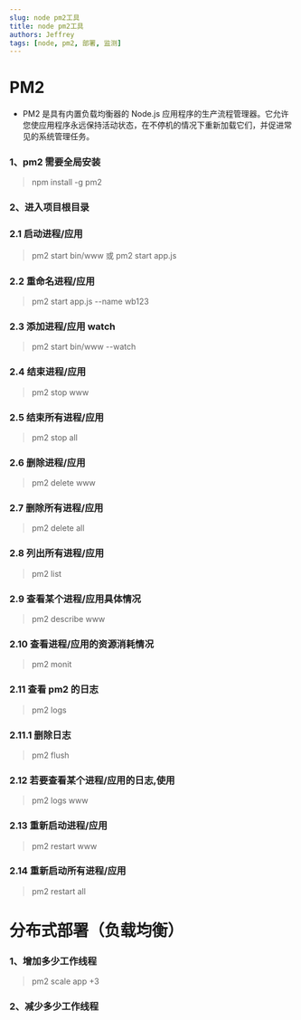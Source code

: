 ```yaml
---
slug: node pm2工具
title: node pm2工具
authors: Jeffrey
tags: [node, pm2, 部署, 监测]
---
```


# PM2

- PM2 是具有内置负载均衡器的 Node.js 应用程序的生产流程管理器。它允许您使应用程序永远保持活动状态，在不停机的情况下重新加载它们，并促进常见的系统管理任务。

### 1、pm2 需要全局安装

> npm install -g pm2

### 2、进入项目根目录

### 2.1 启动进程/应用

> pm2 start bin/www 或 pm2 start app.js

### 2.2 重命名进程/应用

> pm2 start app.js --name wb123

### 2.3 添加进程/应用 watch

> pm2 start bin/www --watch

### 2.4 结束进程/应用

> pm2 stop www

### 2.5 结束所有进程/应用

> pm2 stop all

### 2.6 删除进程/应用

> pm2 delete www

### 2.7 删除所有进程/应用

> pm2 delete all

### 2.8 列出所有进程/应用

> pm2 list

### 2.9 查看某个进程/应用具体情况

> pm2 describe www

### 2.10 查看进程/应用的资源消耗情况

> pm2 monit

### 2.11 查看 pm2 的日志

> pm2 logs

### 2.11.1 删除日志

> pm2 flush

### 2.12 若要查看某个进程/应用的日志,使用

> pm2 logs www

### 2.13 重新启动进程/应用

> pm2 restart www

### 2.14 重新启动所有进程/应用

> pm2 restart all

# 分布式部署（负载均衡）

### 1、增加多少工作线程

> pm2 scale app +3

### 2、减少多少工作线程

>
